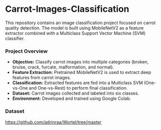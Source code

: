 # Carrot-Images-Classification
This repository contains an image classification project focused on carrot quality detection. The model is built using MobileNetV2 as a feature extractor combined with a Multiclass Support Vector Machine (SVM) classifier.

### Project Overview ###

- **Objective:** Classify carrot images into multiple categories (broken, bruise, crack, furcate, malformation, and normal).
- **Feature Extraction:** Pretrained MobileNetV2 is used to extract deep features from carrot images.
- **Classification:** Extracted features are fed into a Multiclass SVM (One-vs-One and One-vs-Rest) to perform final classification.
- **Dataset:** Carrot images collected and labeled into six classes.
- **Environment:** Developed and trained using Google Colab.

### Dataset ###
https://github.com/adrinraa/Wortel/tree/master

